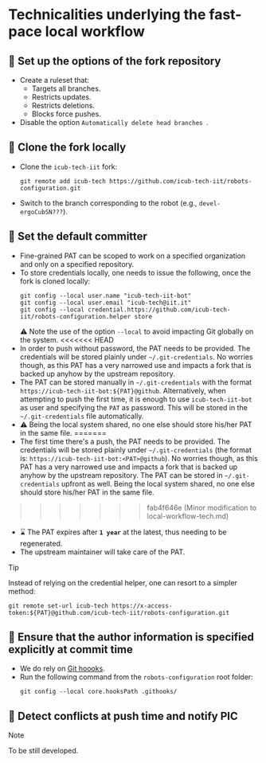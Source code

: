 Technicalities underlying the fast-pace local workflow
======================================================

## 🔲 Set up the options of the fork repository
- Create a ruleset that:
  - Targets all branches.
  - Restricts updates.
  - Restricts deletions.
  - Blocks force pushes.
- Disable the option `Automatically delete head branches `.

## 🔲 Clone the fork locally
- Clone the `icub-tech-iit` fork:
  ```console
  git remote add icub-tech https://github.com/icub-tech-iit/robots-configuration.git
  ```
- Switch to the branch corresponding to the robot (e.g., `devel-ergoCubSN???`).

## 🔲 Set the default committer
- Fine-grained PAT can be scoped to work on a specified organization and only on a specified repository.
- To store credentials locally, one needs to issue the following, once the fork is cloned locally:
  ```console
  git config --local user.name "icub-tech-iit-bot"
  git config --local user.email "icub-tech@iit.it"
  git config --local credential.https://github.com/icub-tech-iit/robots-configuration.helper store
  ```
  ⚠️ Note the use of the option `--local` to avoid impacting Git globally on the system.
<<<<<<< HEAD
- In order to push without password, the PAT needs to be provided. The credentials will be stored plainly under `~/.git-credentials`. No worries though, as this PAT has a very narrowed use and impacts a fork that is backed up anyhow by the upstream repository.
- The PAT can be stored manually in `~/.git-credentials` with the format `https://icub-tech-iit-bot:${PAT}@github`. Alternatively, when attempting to push the first time, it is enough to use `icub-tech-iit-bot` as user and specifying the `PAT` as password. This will be stored in the `~/.git-credentials` file automatically.
- ⚠️  Being the local system shared, no one else should store his/her PAT in the same file.
=======
- The first time there's a push, the PAT needs to be provided. The credentials will be stored plainly under `~/.git-credentials` (the format is: `https://icub-tech-iit-bot:<PAT>@github`). No worries though, as this PAT has a very narrowed use and impacts a fork that is backed up anyhow by the upstream repository. The PAT can be stored in `~/.git-credentials` upfront as well. Being the local system shared, no one else should store his/her PAT in the same file.
>>>>>>> fab4f646e (Minor modification to local-workflow-tech.md)
- ⌛ The PAT expires after **`1 year`** at the latest, thus needing to be regenerated.
- The upstream maintainer will take care of the PAT.

> [!tip]
> Instead of relying on the credential helper, one can resort to a simpler method:
> ```console
> git remote set-url icub-tech https://x-access-token:${PAT}@github.com/icub-tech-iit/robots-configuration.git
> ```

## 🔲 Ensure that the author information is specified explicitly at commit time
- We do rely on [Git hoooks](../.githooks).
- Run the following command from the `robots-configuration` root folder:
  ```console
  git config --local core.hooksPath .githooks/
  ```

## 🔲 Detect conflicts at push time and notify PIC

> [!note]
> To be still developed.
